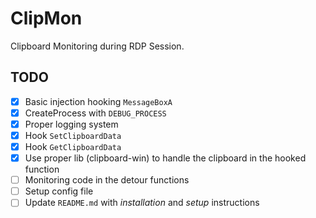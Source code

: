 # ClipMon

Clipboard Monitoring during RDP Session.

## TODO

- [X] Basic injection hooking `MessageBoxA`
- [X] CreateProcess with `DEBUG_PROCESS`
- [X] Proper logging system
- [X] Hook `SetClipboardData`
- [X] Hook `GetClipboardData`
- [X] Use proper lib (clipboard-win) to handle the clipboard in the hooked function
- [ ] Monitoring code in the detour functions
- [ ] Setup config file
- [ ] Update `README.md` with *installation* and *setup* instructions
